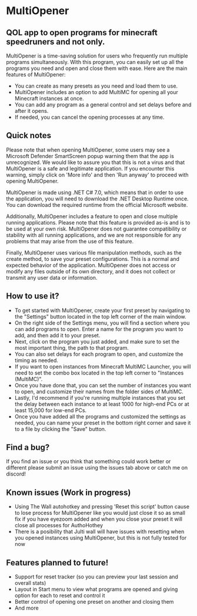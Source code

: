 # MultiOpener

## QOL app to open programs for minecraft speedruners and not only.

MultiOpener is a time-saving solution for users who frequently run multiple programs simultaneously. With this program, you can easily set up all the programs you need and open and close them with ease.
Here are the main features of MultiOpener:

* You can create as many presets as you need and load them to use.
* MultiOpener includes an option to add MultiMC for opening all your Minecraft instances at once.
* You can add any program as a general control and set delays before and after it opens.
* If needed, you can cancel the opening processes at any time.


## Quick notes

Please note that when opening MultiOpener, some users may see a Microsoft Defender SmartScreen popup warning them that the app is unrecognized. We would like to assure you that this is not a virus and that MultiOpener is a safe and legitimate application. If you encounter this warning, simply click on 'More info' and then 'Run anyway' to proceed with opening MultiOpener.

MultiOpener is made using .NET C# 7.0, which means that in order to use the application, you will need to download the .NET Desktop Runtime once. You can download the required runtime from the official Microsoft website.

Additionally, MultiOpener includes a feature to open and close multiple running applications. Please note that this feature is provided as-is and is to be used at your own risk. MultiOpener does not guarantee compatibility or stability with all running applications, and we are not responsible for any problems that may arise from the use of this feature.

Finally, MultiOpener uses various file manipulation methods, such as the create method, to save your preset configurations. This is a normal and expected behavior of the application. MultiOpener does not access or modify any files outside of its own directory, and it does not collect or transmit any user data or information.


## How to use it?

* To get started with MultiOpener, create your first preset by navigating to the "Settings" button located in the top left corner of the main window.
* On the right side of the Settings menu, you will find a section where you can add programs to open. Enter a name for the program you want to add, and then add it to your preset.
* Next, click on the program you just added, and make sure to set the most important thing, the path to that program.
* You can also set delays for each program to open, and customize the timing as needed.
* If you want to open instances from Minecraft MultiMC Launcher, you will need to set the combo box located in the top left corner to "Instances (MultiMC)".
* Once you have done that, you can set the number of instances you want to open, and customize their names from the folder sides of MultiMC.
* Lastly, I'd recommend if you're running multiple instances that you set the delay between each instance to at least 1000 for high-end PCs or at least 15,000 for low-end PCs.
* Once you have added all the programs and customized the settings as needed, you can name your preset in the bottom right corner and save it to a file by clicking the "Save" button.


## Find a bug?

If you find an issue or you think that something could work better or different please submit an issue using the issues tab above or catch me on discord!


## Known issues (Work in progress)

* Using The Wall autohotkey and pressing 'Reset this script' button cause to lose process for MultiOpener like you would just close it so as small fix if you have eyezoom added
and when you close your preset it will close all processes for AuthoHothey
* There is a posibility that Julti wall will have issues with resetting when you opened instances using MultiOpener, but this is not fully tested for now


## Features planned to future!

* Support for reset tracker (so you can preview your last session and overall stats)
* Layout in Start menu to view what programs are opened and giving option for each to reset and control it
* Better control of opening one preset on another and closing them
* And more